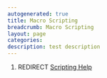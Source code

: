 ```yaml
---
autogenerated: true
title: Macro Scripting
breadcrumb: Macro Scripting
layout: page
categories: 
description: test description
---
```


1.  REDIRECT [Scripting Help](Scripting_Help )
